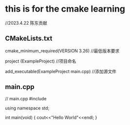 # this is for the cmake learning
//2023.4.22 陈东贡献

## CMakeLists.txt

cmake_minimum_required(VERSION 3.26) //最低版本要求

project (ExampleProject) //项目命名

add_executable(ExampleProject main.cpp) //添加源文件

## main.cpp

// main.cpp
#include <iostream>

using namespace std;

int main(void)
{
    cout<<"Hello World"<<endl;
}
